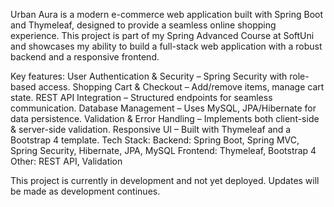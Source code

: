 Urban Aura is a modern e-commerce web application built with Spring Boot and Thymeleaf, designed to provide a seamless online shopping experience. This project is part of my Spring Advanced Course at SoftUni and showcases my ability to build a full-stack web application with a robust backend and a responsive frontend.

Key features: 
User Authentication & Security – Spring Security with role-based access.
Shopping Cart & Checkout – Add/remove items, manage cart state.
REST API Integration – Structured endpoints for seamless communication.
Database Management – Uses MySQL, JPA/Hibernate for data persistence.
Validation & Error Handling – Implements both client-side & server-side validation.
Responsive UI – Built with Thymeleaf and a Bootstrap 4 template.
 Tech Stack:
Backend: Spring Boot, Spring MVC, Spring Security, Hibernate, JPA, MySQL
Frontend: Thymeleaf, Bootstrap 4
Other: REST API, Validation

This project is currently in development and not yet deployed. Updates will be made as development continues.
